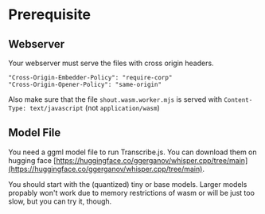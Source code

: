 # Prerequisite

## Webserver

Your webserver must serve the files with cross origin headers.

`"Cross-Origin-Embedder-Policy": "require-corp"`  
`"Cross-Origin-Opener-Policy": "same-origin"`

Also make sure that the file `shout.wasm.worker.mjs` is served with `Content-Type: text/javascript` (not `application/wasm`)

## Model File

You need a ggml model file to run Transcribe.js. You can download them on hugging face [https://huggingface.co/ggerganov/whisper.cpp/tree/main](https://huggingface.co/ggerganov/whisper.cpp/tree/main).

You should start with the (quantized) tiny or base models. Larger models propably won't work due to memory restrictions of wasm or will be just too slow, but you can try it, though.
